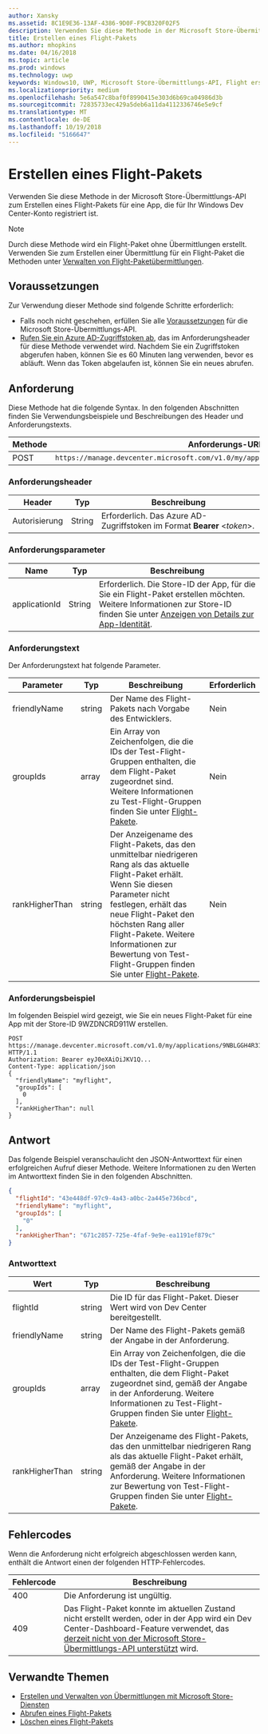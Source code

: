 ```yaml
---
author: Xansky
ms.assetid: 8C1E9E36-13AF-4386-9D0F-F9CB320F02F5
description: Verwenden Sie diese Methode in der Microsoft Store-Übermittlungs-API zum Erstellen eines Flight-Pakets für eine App, die für Ihr Windows Dev Center-Konto registriert ist.
title: Erstellen eines Flight-Pakets
ms.author: mhopkins
ms.date: 04/16/2018
ms.topic: article
ms.prod: windows
ms.technology: uwp
keywords: Windows10, UWP, Microsoft Store-Übermittlungs-API, Flight erstellen
ms.localizationpriority: medium
ms.openlocfilehash: 5e6a547c8baf0f8990415e303d6b69ca04986d3b
ms.sourcegitcommit: 72835733ec429a5deb6a11da4112336746e5e9cf
ms.translationtype: MT
ms.contentlocale: de-DE
ms.lasthandoff: 10/19/2018
ms.locfileid: "5166647"
---
```

# <a name="create-a-package-flight"></a>Erstellen eines Flight-Pakets

Verwenden Sie diese Methode in der Microsoft Store-Übermittlungs-API zum Erstellen eines Flight-Pakets für eine App, die für Ihr Windows Dev Center-Konto registriert ist.

> [!NOTE]
> Durch diese Methode wird ein Flight-Paket ohne Übermittlungen erstellt. Verwenden Sie zum Erstellen einer Übermittlung für ein Flight-Paket die Methoden unter [Verwalten von Flight-Paketübermittlungen](manage-flight-submissions.md).

## <a name="prerequisites"></a>Voraussetzungen

Zur Verwendung dieser Methode sind folgende Schritte erforderlich:

* Falls noch nicht geschehen, erfüllen Sie alle [Voraussetzungen](create-and-manage-submissions-using-windows-store-services.md#prerequisites) für die Microsoft Store-Übermittlungs-API.
* [Rufen Sie ein Azure AD-Zugriffstoken ab](create-and-manage-submissions-using-windows-store-services.md#obtain-an-azure-ad-access-token), das im Anforderungsheader für diese Methode verwendet wird. Nachdem Sie ein Zugriffstoken abgerufen haben, können Sie es 60 Minuten lang verwenden, bevor es abläuft. Wenn das Token abgelaufen ist, können Sie ein neues abrufen.

## <a name="request"></a>Anforderung

Diese Methode hat die folgende Syntax. In den folgenden Abschnitten finden Sie Verwendungsbeispiele und Beschreibungen des Header und Anforderungstexts.

| Methode | Anforderungs-URI                                                      |
|--------|------------------------------------------------------------------|
| POST    | ```https://manage.devcenter.microsoft.com/v1.0/my/applications/{applicationId}/flights``` |


### <a name="request-header"></a>Anforderungsheader

| Header        | Typ   | Beschreibung                                                                 |
|---------------|--------|-----------------------------------------------------------------------------|
| Autorisierung | String | Erforderlich. Das Azure AD-Zugriffstoken im Format **Bearer** &lt;*token*&gt;. |


### <a name="request-parameters"></a>Anforderungsparameter

| Name        | Typ   | Beschreibung                                                                 |
|---------------|--------|-----------------------------------------------------------------------------|
| applicationId | String | Erforderlich. Die Store-ID der App, für die Sie ein Flight-Paket erstellen möchten. Weitere Informationen zur Store-ID finden Sie unter [Anzeigen von Details zur App-Identität](https://msdn.microsoft.com/windows/uwp/publish/view-app-identity-details).  |


### <a name="request-body"></a>Anforderungstext

Der Anforderungstext hat folgende Parameter.

|  Parameter  |  Typ  |  Beschreibung  |  Erforderlich  |
|------|------|------|------|
|  friendlyName  |  string  |  Der Name des Flight-Pakets nach Vorgabe des Entwicklers.  |  Nein  |
|  groupIds  |  array  |  Ein Array von Zeichenfolgen, die die IDs der Test-Flight-Gruppen enthalten, die dem Flight-Paket zugeordnet sind. Weitere Informationen zu Test-Flight-Gruppen finden Sie unter [Flight-Pakete](https://msdn.microsoft.com/windows/uwp/publish/package-flights).  |  Nein  |
|  rankHigherThan  |  string  |  Der Anzeigename des Flight-Pakets, das den unmittelbar niedrigeren Rang als das aktuelle Flight-Paket erhält. Wenn Sie diesen Parameter nicht festlegen, erhält das neue Flight-Paket den höchsten Rang aller Flight-Pakete. Weitere Informationen zur Bewertung von Test-Flight-Gruppen finden Sie unter [Flight-Pakete](https://msdn.microsoft.com/windows/uwp/publish/package-flights).    |  Nein  |


### <a name="request-example"></a>Anforderungsbeispiel

Im folgenden Beispiel wird gezeigt, wie Sie ein neues Flight-Paket für eine App mit der Store-ID 9WZDNCRD911W erstellen.

```syntax
POST https://manage.devcenter.microsoft.com/v1.0/my/applications/9NBLGGH4R315/flights HTTP/1.1
Authorization: Bearer eyJ0eXAiOiJKV1Q...
Content-Type: application/json
{
  "friendlyName": "myflight",
  "groupIds": [
    0
  ],
  "rankHigherThan": null
}

```

## <a name="response"></a>Antwort

Das folgende Beispiel veranschaulicht den JSON-Antworttext für einen erfolgreichen Aufruf dieser Methode. Weitere Informationen zu den Werten im Antworttext finden Sie in den folgenden Abschnitten.

```json
{
  "flightId": "43e448df-97c9-4a43-a0bc-2a445e736bcd",
  "friendlyName": "myflight",
  "groupIds": [
    "0"
  ],
  "rankHigherThan": "671c2857-725e-4faf-9e9e-ea1191ef879c"
}
```

### <a name="response-body"></a>Antworttext

| Wert      | Typ   | Beschreibung                                                                                                                                                                                                                                                                         |
|------------|--------|----------------------------------------------------------------------------------------------------------------------------------------------------------------------------------------------------------------------------------------------------------------------------------------|
| flightId            | string  | Die ID für das Flight-Paket. Dieser Wert wird von Dev Center bereitgestellt.  |
| friendlyName           | string  | Der Name des Flight-Pakets gemäß der Angabe in der Anforderung.   |  
| groupIds           | array  | Ein Array von Zeichenfolgen, die die IDs der Test-Flight-Gruppen enthalten, die dem Flight-Paket zugeordnet sind, gemäß der Angabe in der Anforderung. Weitere Informationen zu Test-Flight-Gruppen finden Sie unter [Flight-Pakete](https://msdn.microsoft.com/windows/uwp/publish/package-flights).   |
| rankHigherThan           | string  | Der Anzeigename des Flight-Pakets, das den unmittelbar niedrigeren Rang als das aktuelle Flight-Paket erhält, gemäß der Angabe in der Anforderung. Weitere Informationen zur Bewertung von Test-Flight-Gruppen finden Sie unter [Flight-Pakete](https://msdn.microsoft.com/windows/uwp/publish/package-flights).  |


## <a name="error-codes"></a>Fehlercodes

Wenn die Anforderung nicht erfolgreich abgeschlossen werden kann, enthält die Antwort einen der folgenden HTTP-Fehlercodes.

| Fehlercode |  Beschreibung   |
|--------|------------------|
| 400  | Die Anforderung ist ungültig. |
| 409  | Das Flight-Paket konnte im aktuellen Zustand nicht erstellt werden, oder in der App wird ein Dev Center-Dashboard-Feature verwendet, das [derzeit nicht von der Microsoft Store-Übermittlungs-API unterstützt](create-and-manage-submissions-using-windows-store-services.md#not_supported) wird. |   


## <a name="related-topics"></a>Verwandte Themen

* [Erstellen und Verwalten von Übermittlungen mit Microsoft Store-Diensten](create-and-manage-submissions-using-windows-store-services.md)
* [Abrufen eines Flight-Pakets](get-a-flight.md)
* [Löschen eines Flight-Pakets](delete-a-flight.md)
